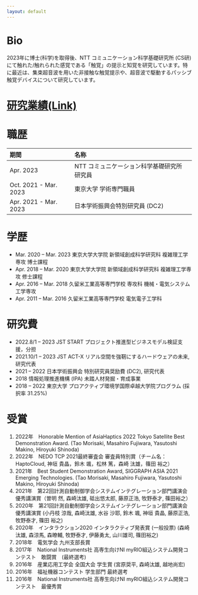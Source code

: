 ```yaml
---
layout: default
---
```

# Bio 
2023年に博士(科学)を取得後、NTT コミュニケーション科学基礎研究所 (CS研)にて触れた/触れられた感覚である「触覚」の提示と知覚を研究しています。特に最近は、集束超音波を用いた非接触な触覚提示や、超音波で駆動するパッシブ触覚デバイスについて研究しています。

# [研究業績(Link)](./publication.html)

# 職歴
| 期間 | 名称 |
| :--- | :--- |
|Apr. 2023    | NTT コミュニケーション科学基礎研究所 研究員|
|Oct. 2021 - Mar. 2023 | 東京大学 学術専門職員|
|Apr. 2021 - Mar. 2023 | 日本学術振興会特別研究員 (DC2)|      

# 学歴
- Mar. 2020 – Mar. 2023 東京大学大学院 新領域創成科学研究科 複雑理工学専攻 博士課程
- Apr. 2018 – Mar. 2020 東京大学大学院 新領域創成科学研究科 複雑理工学専攻 修士課程
- Apr. 2016 – Mar. 2018 久留米工業高等専門学校 専攻科 機械・電気システム工学専攻
- Apr. 2011 – Mar. 2016 久留米工業高等専門学校 電気電子工学科 

# 研究費
- 2022.8/1 – 2023 JST START プロジェクト推進型ビジネスモデル検証支援，分担
- 2021.10/1 – 2023  JST ACT-X リアル空間を強靭にするハードウェアの未来, 研究代表
- 2021 – 2022       日本学術振興会 特別研究員奨励費 (DC2), 研究代表
- 2018              情報処理推進機構 (IPA) 未踏人材発掘・育成事業
- 2018 – 2022       東京大学 プロアクティブ環境学国際卓越大学院プログラム (採択率 31.25%)       

# 受賞
 1. 2022年　Honorable Mention of AsiaHaptics 2022 Tokyo Satellite Best Demonstration Award. (Tao Morisaki, Masahiro Fujiwara, Yasutoshi Makino, Hiroyuki Shinoda)
 1. 2022年　NEDO TCP 2021最終審査会 審査員特別賞（チーム名：HaptoCloud, 神垣 貴晶，鈴木 颯，松林 篤，森崎 汰雄，篠田 裕之）
 1. 2021年　Best Student Demonstration Award, SIGGRAPH ASIA 2021 Emerging Technologies. (Tao Morisaki, Masahiro Fujiwara, Yasutoshi Makino, Hiroyuki Shinoda)
 1. 2021年　第22回計測自動制御学会システムインテグレーション部門講演会優秀講演賞（曽明 然, 森崎汰雄, 砥出悠太郎, 藤原正浩, 牧野泰才, 篠田裕之）
 1. 2020年　第21回計測自動制御学会システムインテグレーション部門講演会優秀講演賞 (小丹枝 涼哉, 森崎汰雄, 水谷 沙耶, 鈴木 颯, 神垣 貴晶, 藤原正浩, 牧野泰才, 篠田 裕之)
 1. 2020年　インタラクション2020 インタラクティブ発表賞 (一般投票) (森崎汰雄, 森涼馬, 森暸輔, 牧野泰才, 伊藤勇太, 山川雄司, 篠田裕之)
 1. 2018年　電気学会 九州支部長賞
 1. 2017年　National Instruments社 高専生向けNI myRIO組込システム開発コンテスト　敢闘賞　(最終選考)
 1. 2016年　産業応用工学会 全国大会 学生賞 (宮原奨平, 森崎汰雄, 越地尚宏)
 1. 2016年　福祉機器コンテスト 学生部門 最終選考
 1. 2016年　National Instruments社 高専生向けNI myRIO組込システム開発コンテスト　最優秀賞
